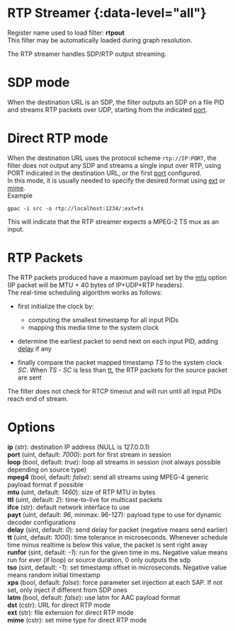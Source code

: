 <!-- automatically generated - do not edit, patch gpac/applications/gpac/gpac.c -->

# RTP Streamer  {:data-level="all"}  
  
Register name used to load filter: __rtpout__  
This filter may be automatically loaded during graph resolution.  
  
The RTP streamer handles SDP/RTP output streaming.  

# SDP mode  
  
When the destination URL is an SDP, the filter outputs an SDP on a file PID and streams RTP packets over UDP, starting from the indicated [port](#port).  

# Direct RTP mode  
  
When the destination URL uses the protocol scheme `rtp://IP:PORT`, the filter does not output any SDP and streams a single input over RTP, using PORT indicated in the destination URL, or the first [port](#port) configured.  
In this mode, it is usually needed to specify the desired format using [ext](#ext) or [mime](#mime).  
Example
```
gpac -i src -o rtp://localhost:1234/:ext=ts
```  

This will indicate that the RTP streamer expects a MPEG-2 TS mux as an input.  

# RTP Packets  
  
The RTP packets produced have a maximum payload set by the [mtu](#mtu) option (IP packet will be MTU + 40 bytes of IP+UDP+RTP headers).  
The real-time scheduling algorithm works as follows:  

- first initialize the clock by:  

    - computing the smallest timestamp for all input PIDs  
    - mapping this media time to the system clock  

- determine the earliest packet to send next on each input PID, adding [delay](#delay) if any  
- finally compare the packet mapped timestamp _TS_ to the system clock _SC_. When _TS_ - _SC_ is less than [tt](#tt), the RTP packets for the source packet are sent  

  
The filter does not check for RTCP timeout and will run until all input PIDs reach end of stream.  
  

# Options    
  
<a id="ip">__ip__</a> (str):   destination IP address (NULL is 127.0.0.1)  
<a id="port">__port__</a> (uint, default: _7000_): port for first stream in session  
<a id="loop">__loop__</a> (bool, default: _true_): loop all streams in session (not always possible depending on source type)  
<a id="mpeg4">__mpeg4__</a> (bool, default: _false_): send all streams using MPEG-4 generic payload format if possible  
<a id="mtu">__mtu__</a> (uint, default: _1460_): size of RTP MTU in bytes  
<a id="ttl">__ttl__</a> (uint, default: _2_): time-to-live for multicast packets  
<a id="ifce">__ifce__</a> (str): default network interface to use  
<a id="payt">__payt__</a> (uint, default: _96_, minmax: 96-127): payload type to use for dynamic decoder configurations  
<a id="delay">__delay__</a> (sint, default: _0_): send delay for packet (negative means send earlier)  
<a id="tt">__tt__</a> (uint, default: _1000_): time tolerance in microseconds. Whenever schedule time minus realtime is below this value, the packet is sent right away  
<a id="runfor">__runfor__</a> (sint, default: _-1_): run for the given time in ms. Negative value means run for ever (if loop) or source duration, 0 only outputs the sdp  
<a id="tso">__tso__</a> (sint, default: _-1_): set timestamp offset in microseconds. Negative value means random initial timestamp  
<a id="xps">__xps__</a> (bool, default: _false_): force parameter set injection at each SAP. If not set, only inject if different from SDP ones  
<a id="latm">__latm__</a> (bool, default: _false_): use latm for AAC payload format  
<a id="dst">__dst__</a> (cstr): URL for direct RTP mode  
<a id="ext">__ext__</a> (str): file extension for direct RTP mode  
<a id="mime">__mime__</a> (cstr): set mime type for direct RTP mode  
  
